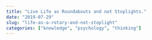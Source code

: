 ```yaml
---
title: "Live Life as Roundabouts and not Stoplights."
date: "2019-07-29"
slug: "life-as-a-rotary-and-not-stoplight"
categories: ["knowledge", "psychology", "thinking"]
---
```


<!-- wp:image -->
<figure class="wp-block-image"><img src="https://22dpwr1zij0x2s69j227c6gj-wpengine.netdna-ssl.com/wp-content/uploads/2015/09/ss-2015-07-14-at-09.11.38-1024x573.jpg" alt=""/></figure>
<!-- /wp:image -->

<!-- wp:paragraph -->
<p></p>
<!-- /wp:paragraph -->
